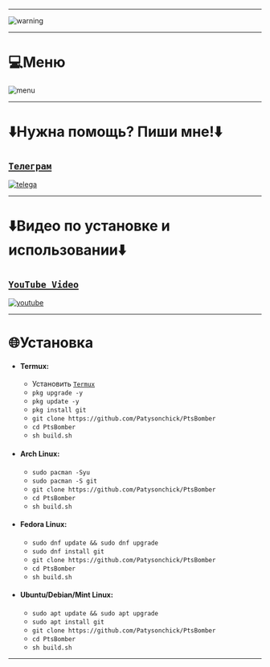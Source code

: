 ___
![warning](https://user-images.githubusercontent.com/64781822/185710900-b19394a1-3d64-4096-8b11-307588f8600e.png)
___

# 💻Меню
![menu](https://i.imgur.com/bm861Z7.png)

___
# ⬇️Нужна помощь? Пиши мне!⬇️
## [`Телеграм`](https://t.me/SenkeiSenbonzakuraKageyoshi)
[![telega](https://i.imgur.com/YCXRYeC.png)](https://t.me/SenkeiSenbonzakuraKageyoshi)
___


# ⬇️Видео по установке и использовании⬇️
## [`YouTube Video`](https://www.youtube.com/watch?v=DEk-ck_ZCFk)
[![youtube](https://i.imgur.com/Au3AjfY.png)](https://www.youtube.com/watch?v=DEk-ck_ZCFk)

___
# 🌐Установка
+ #### Termux:
  + Установить [`Termux`](https://f-droid.org/en/packages/com.termux/)
  + `pkg upgrade -y`
  + `pkg update -y`
  + `pkg install git`
  + `git clone https://github.com/Patysonchick/PtsBomber`
  + `cd PtsBomber`
  + `sh build.sh`

+ #### Arch Linux:
  + `sudo pacman -Syu`
  + `sudo pacman -S git`
  + `git clone https://github.com/Patysonchick/PtsBomber`
  + `cd PtsBomber`
  + `sh build.sh`

+ #### Fedora Linux:
  + `sudo dnf update && sudo dnf upgrade`
  + `sudo dnf install git`
  + `git clone https://github.com/Patysonchick/PtsBomber`
  + `cd PtsBomber`
  + `sh build.sh`

+ #### Ubuntu/Debian/Mint Linux:
  + `sudo apt update && sudo apt upgrade`
  + `sudo apt install git`
  + `git clone https://github.com/Patysonchick/PtsBomber`
  + `cd PtsBomber`
  + `sh build.sh`
___
